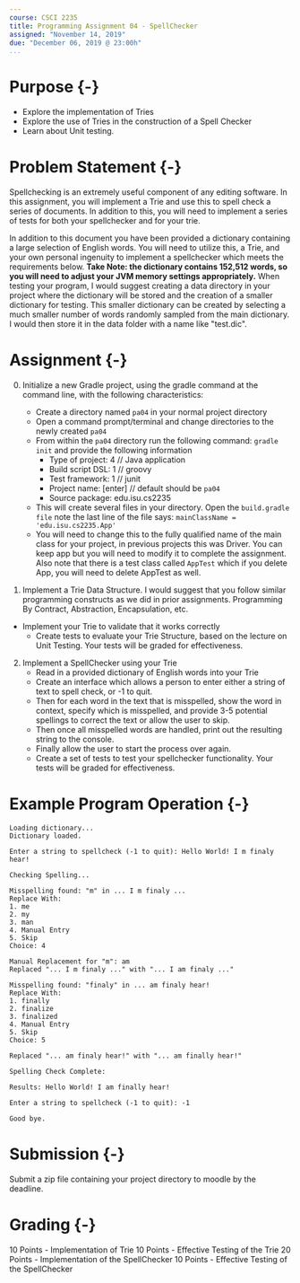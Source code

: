 ```yaml
---
course: CSCI 2235
title: Programming Assignment 04 - SpellChecker
assigned: "November 14, 2019"
due: "December 06, 2019 @ 23:00h"
...
```


# Purpose {-}

* Explore the implementation of Tries
* Explore the use of Tries in the construction of a Spell Checker
* Learn about Unit testing.

# Problem Statement {-}

Spellchecking is an extremely useful component of any editing software. In this assignment, you will implement a Trie and use this to spell check a series of documents. In addition to this, you will need to implement a series of tests for both your spellchecker and for your trie.

In addition to this document you have been provided a dictionary containing a large selection of English words. You will need to utilize this, a Trie, and your own personal ingenuity to implement a spellchecker which meets the requirements below. **Take Note: the dictionary contains 152,512 words, so you will need to adjust your JVM memory settings appropriately.** When testing your program, I would suggest creating a data directory in your project where the dictionary will be stored and the creation of a smaller dictionary for testing. This smaller dictionary can be created by selecting a much smaller number of words randomly sampled from the main dictionary. I would then store it in the data folder with a name like "test.dic".

# Assignment {-}

0. Initialize a new Gradle project, using the gradle command at the command line, with the following characteristics:
   - Create a directory named `pa04` in your normal project directory
   - Open a command prompt/terminal and change directories to the newly created `pa04`
   - From within the `pa04` directory run the following command: `gradle init` and provide the following information
      - Type of project: 4 // Java application
      - Build script DSL: 1 // groovy
      - Test framework: 1 // junit
      - Project name: [enter] // default should be `pa04`
      - Source package: edu.isu.cs2235
   - This will create several files in your directory. Open the `build.gradle file` note the last line of the file says:
      `mainClassName = 'edu.isu.cs2235.App'`
   - You will need to change this to the fully qualified name of the main class for your project, in previous projects this was Driver. You can keep app but you will need to modify it to complete the assignment. Also note that there is a test class called `AppTest` which if you delete App, you will need to delete AppTest as well.

1. Implement a Trie Data Structure. I would suggest that you follow similar programming constructs as we did in prior assignments. Programming By Contract, Abstraction, Encapsulation, etc.
* Implement your Trie to validate that it works correctly
   * Create tests to evaluate your Trie Structure, based on the lecture on Unit Testing. Your tests will be graded for effectiveness.
2. Implement a SpellChecker using your Trie
   * Read in a provided dictionary of English words into your Trie
   * Create an interface which allows a person to enter either a string of text to spell check, or -1 to quit.
   * Then for each word in the text that is misspelled, show the word in context, specify which is misspelled, and provide 3-5 potential spellings to correct the text or allow the user to skip.
   * Then once all misspelled words are handled, print out the resulting string to the console.
   * Finally allow the user to start the process over again.
   * Create a set of tests to test your spellchecker functionality. Your tests will be graded for effectiveness.

# Example Program Operation {-}

```
Loading dictionary...
Dictionary loaded.

Enter a string to spellcheck (-1 to quit): Hello World! I m finaly hear!

Checking Spelling...

Misspelling found: "m" in ... I m finaly ...
Replace With:
1. me
2. my
3. man
4. Manual Entry
5. Skip
Choice: 4

Manual Replacement for "m": am
Replaced "... I m finaly ..." with "... I am finaly ..."

Misspelling found: "finaly" in ... am finaly hear!
Replace With:
1. finally
2. finalize
3. finalized
4. Manual Entry
5. Skip
Choice: 5

Replaced "... am finaly hear!" with "... am finally hear!"

Spelling Check Complete:

Results: Hello World! I am finally hear!

Enter a string to spellcheck (-1 to quit): -1

Good bye.
```

# Submission {-}

Submit a zip file containing your project directory to moodle by the deadline.

# Grading {-}

10 Points - Implementation of Trie
10 Points - Effective Testing of the Trie
20 Points - Implementation of the SpellChecker
10 Points - Effective Testing of the SpellChecker
